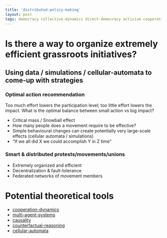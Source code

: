 ```yaml
---
title: 'distributed-policy-making'
layout: post
tags: democracy collective-dynamics direct-democracy activism cooperation-dynamics
---
```




# Is there a way to organize extremely efficient grassroots initiatives?


## Using data / simulations / cellular-automata to come-up with strategies


### Optimal action recommendation

Too much effort lowers the participation level; too little effort lowers the
impact. What is the optimal balance between small action vs big impact?

-   Critical mass / Snowball effect
-   How many people does a movement require to be effective?
-   Simple behavioural changes can create potentially very large-scale effects
(cellular automata / simulations)
-   &ldquo;If we all did X we could accomplish Y in Z time&rdquo;


### Smart & distributed protests/movements/unions

-   Extremely organized and efficient
-   Decentralization & fault-tolerance
-   Federated networks of movement members


# Potential theoretical tools

-   [cooperation-dynamics](/20201105015758-cooperation_dynamics)
-   [multi-agent-systems](/20201108151912-multi_agent_systems)
-   [causality](/20201106173332-causality)
-   [counterfactual-reasoning](/20201108151951-counterfactual_reasoning)
-   [cellular-automata](/20201108152018-cellular_automata)
